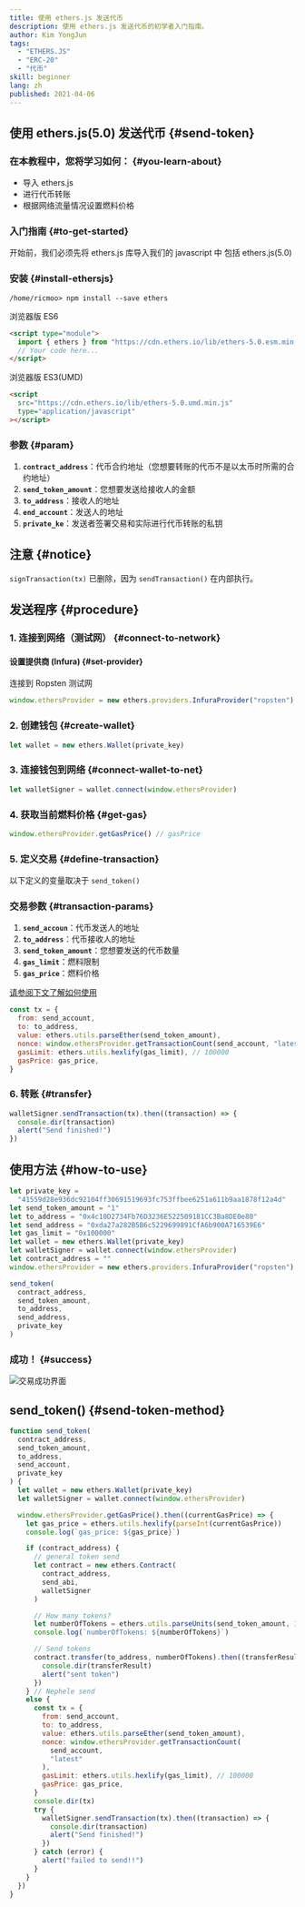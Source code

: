 ```yaml
---
title: 使用 ethers.js 发送代币
description: 使用 ethers.js 发送代币的初学者入门指南。
author: Kim YongJun
tags:
  - "ETHERS.JS"
  - "ERC-20"
  - "代币"
skill: beginner
lang: zh
published: 2021-04-06
---
```


## 使用 ethers.js(5.0) 发送代币 {#send-token}

### 在本教程中，您将学习如何： {#you-learn-about}

- 导入 ethers.js
- 进行代币转账
- 根据网络流量情况设置燃料价格

### 入门指南 {#to-get-started}

开始前，我们必须先将 ethers.js 库导入我们的 javascript 中 包括 ethers.js(5.0)

### 安装 {#install-ethersjs}

```shell
/home/ricmoo> npm install --save ethers
```

浏览器版 ES6

```html
<script type="module">
  import { ethers } from "https://cdn.ethers.io/lib/ethers-5.0.esm.min.js"
  // Your code here...
</script>
```

浏览器版 ES3(UMD)

```html
<script
  src="https://cdn.ethers.io/lib/ethers-5.0.umd.min.js"
  type="application/javascript"
></script>
```

### 参数 {#param}

1. **`contract_address`**：代币合约地址（您想要转账的代币不是以太币时所需的合约地址）
2. **`send_token_amount`**：您想要发送给接收人的金额
3. **`to_address`**：接收人的地址
4. **`end_account`**：发送人的地址
5. **`private_ke`**：发送者签署交易和实际进行代币转账的私钥

## 注意 {#notice}

`signTransaction(tx)` 已删除，因为 `sendTransaction()` 在内部执行。

## 发送程序 {#procedure}

### 1. 连接到网络（测试网） {#connect-to-network}

#### 设置提供商 (Infura) {#set-provider}

连接到 Ropsten 测试网

```javascript
window.ethersProvider = new ethers.providers.InfuraProvider("ropsten")
```

### 2. 创建钱包 {#create-wallet}

```javascript
let wallet = new ethers.Wallet(private_key)
```

### 3. 连接钱包到网络 {#connect-wallet-to-net}

```javascript
let walletSigner = wallet.connect(window.ethersProvider)
```

### 4. 获取当前燃料价格 {#get-gas}

```javascript
window.ethersProvider.getGasPrice() // gasPrice
```

### 5. 定义交易 {#define-transaction}

以下定义的变量取决于 `send_token()`

### 交易参数 {#transaction-params}

1. **`send_accoun`**：代币发送人的地址
2. **`to_address`**：代币接收人的地址
3. **`send_token_amount`**：您想要发送的代币数量
4. **`gas_limit`**：燃料限制
5. **`gas_price`**：燃料价格

[请参阅下文了解如何使用](#how-to-use)

```javascript
const tx = {
  from: send_account,
  to: to_address,
  value: ethers.utils.parseEther(send_token_amount),
  nonce: window.ethersProvider.getTransactionCount(send_account, "latest"),
  gasLimit: ethers.utils.hexlify(gas_limit), // 100000
  gasPrice: gas_price,
}
```

### 6. 转账 {#transfer}

```javascript
walletSigner.sendTransaction(tx).then((transaction) => {
  console.dir(transaction)
  alert("Send finished!")
})
```

## 使用方法 {#how-to-use}

```javascript
let private_key =
  "41559d28e936dc92104ff30691519693fc753ffbee6251a611b9aa1878f12a4d"
let send_token_amount = "1"
let to_address = "0x4c10D2734Fb76D3236E522509181CC3Ba8DE0e80"
let send_address = "0xda27a282B5B6c5229699891CfA6b900A716539E6"
let gas_limit = "0x100000"
let wallet = new ethers.Wallet(private_key)
let walletSigner = wallet.connect(window.ethersProvider)
let contract_address = ""
window.ethersProvider = new ethers.providers.InfuraProvider("ropsten")

send_token(
  contract_address,
  send_token_amount,
  to_address,
  send_address,
  private_key
)
```

### 成功！ {#success}

![交易成功界面](./successful-transaction.png)

## send_token() {#send-token-method}

```javascript
function send_token(
  contract_address,
  send_token_amount,
  to_address,
  send_account,
  private_key
) {
  let wallet = new ethers.Wallet(private_key)
  let walletSigner = wallet.connect(window.ethersProvider)

  window.ethersProvider.getGasPrice().then((currentGasPrice) => {
    let gas_price = ethers.utils.hexlify(parseInt(currentGasPrice))
    console.log(`gas_price: ${gas_price}`)

    if (contract_address) {
      // general token send
      let contract = new ethers.Contract(
        contract_address,
        send_abi,
        walletSigner
      )

      // How many tokens?
      let numberOfTokens = ethers.utils.parseUnits(send_token_amount, 18)
      console.log(`numberOfTokens: ${numberOfTokens}`)

      // Send tokens
      contract.transfer(to_address, numberOfTokens).then((transferResult) => {
        console.dir(transferResult)
        alert("sent token")
      })
    } // Nephele send
    else {
      const tx = {
        from: send_account,
        to: to_address,
        value: ethers.utils.parseEther(send_token_amount),
        nonce: window.ethersProvider.getTransactionCount(
          send_account,
          "latest"
        ),
        gasLimit: ethers.utils.hexlify(gas_limit), // 100000
        gasPrice: gas_price,
      }
      console.dir(tx)
      try {
        walletSigner.sendTransaction(tx).then((transaction) => {
          console.dir(transaction)
          alert("Send finished!")
        })
      } catch (error) {
        alert("failed to send!!")
      }
    }
  })
}
```
